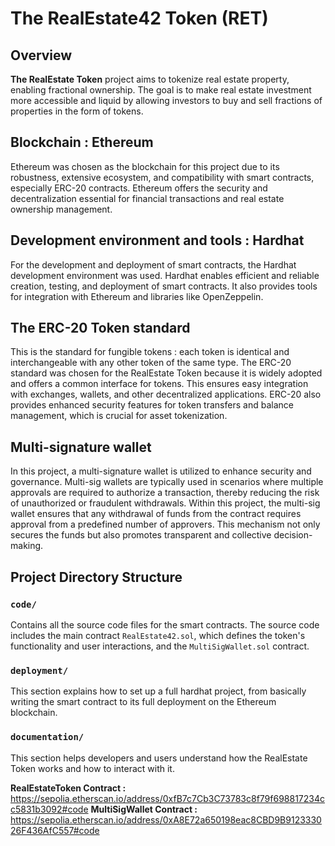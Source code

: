 # The RealEstate42 Token (RET)

## Overview
**The RealEstate Token** project aims to tokenize real estate property, enabling fractional ownership. The goal is to make real estate investment more accessible and liquid by allowing investors to buy and sell fractions of properties in the form of tokens. 

## Blockchain : Ethereum
Ethereum was chosen as the blockchain for this project due to its robustness, extensive ecosystem, and compatibility with smart contracts, especially ERC-20 contracts. Ethereum offers the security and decentralization essential for financial transactions and real estate ownership management.

## Development environment and tools : Hardhat
For the development and deployment of smart contracts, the Hardhat development environment was used. Hardhat enables efficient and reliable creation, testing, and deployment of smart contracts. It also provides tools for integration with Ethereum and libraries like OpenZeppelin.

## The ERC-20 Token standard
This is the standard for fungible tokens : each token is identical and interchangeable with any other token of the same type. The ERC-20 standard was chosen for the RealEstate Token because it is widely adopted and offers a common interface for tokens. This ensures easy integration with exchanges, wallets, and other decentralized applications. ERC-20 also provides enhanced security features for token transfers and balance management, which is crucial for asset tokenization.

## Multi-signature wallet
In this project, a multi-signature wallet is utilized to enhance security and governance. Multi-sig wallets are typically used in scenarios where multiple approvals are required to authorize a transaction, thereby reducing the risk of unauthorized or fraudulent withdrawals. Within this project, the multi-sig wallet ensures that any withdrawal of funds from the contract requires approval from a predefined number of approvers. This mechanism not only secures the funds but also promotes transparent and collective decision-making.

## Project Directory Structure

### `code/`
Contains all the source code files for the smart contracts. The source code includes the main contract `RealEstate42.sol`, which defines the token's functionality and user interactions, and the `MultiSigWallet.sol` contract.

### `deployment/`
This section explains how to set up a full hardhat project, from basically writing the smart contract to its full deployment on the Ethereum blockchain.

### `documentation/`
This section helps developers and users understand how the RealEstate Token works and how to interact with it.

**RealEstateToken Contract :** https://sepolia.etherscan.io/address/0xfB7c7Cb3C73783c8f79f698817234cc5831b3092#code
**MultiSigWallet Contract :** https://sepolia.etherscan.io/address/0xA8E72a650198eac8CBD9B912333026F436AfC557#code
